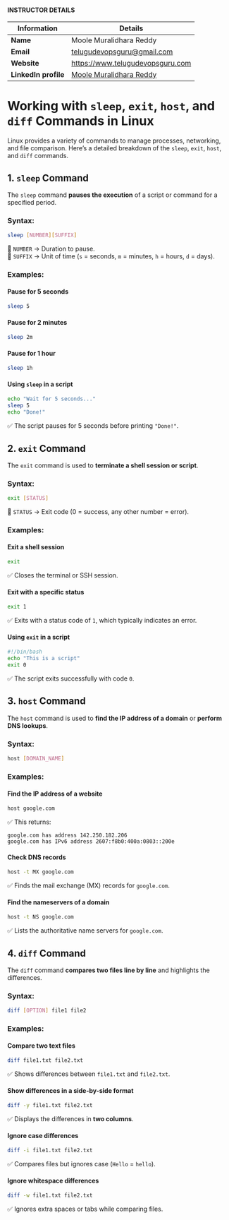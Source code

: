 #### INSTRUCTOR DETAILS

|  Information             | Details                                                                      |
|----------------------    |------------------------------------------------------------------------------|
| **Name**                 | Moole Muralidhara Reddy                                                      |
| **Email**                | telugudevopsguru@gmail.com                                                |
| **Website**              | https://www.telugudevopsguru.com               |
| **LinkedIn profile**     | [Moole Muralidhara Reddy](https://www.linkedin.com/in/moole-muralidhara-reddy) |


# **Working with `sleep`, `exit`, `host`, and `diff` Commands in Linux**  

Linux provides a variety of commands to manage processes, networking, and file comparison. Here’s a detailed breakdown of the `sleep`, `exit`, `host`, and `diff` commands.

## **1. `sleep` Command**  

The `sleep` command **pauses the execution** of a script or command for a specified period.  

### **Syntax:**  
```sh
sleep [NUMBER][SUFFIX]
```
🔹 `NUMBER` → Duration to pause.  
🔹 `SUFFIX` → Unit of time (`s` = seconds, `m` = minutes, `h` = hours, `d` = days).  

### **Examples:**  

#### **Pause for 5 seconds**
```sh
sleep 5
```

#### **Pause for 2 minutes**
```sh
sleep 2m
```

#### **Pause for 1 hour**
```sh
sleep 1h
```

#### **Using `sleep` in a script**
```sh
echo "Wait for 5 seconds..."
sleep 5
echo "Done!"
```
✅ The script pauses for 5 seconds before printing `"Done!"`.

## **2. `exit` Command**  

The `exit` command is used to **terminate a shell session or script**.  

### **Syntax:**  
```sh
exit [STATUS]
```
🔹 `STATUS` → Exit code (0 = success, any other number = error).  

### **Examples:**  

#### **Exit a shell session**
```sh
exit
```
✅ Closes the terminal or SSH session.  

#### **Exit with a specific status**
```sh
exit 1
```
✅ Exits with a status code of `1`, which typically indicates an error.  

#### **Using `exit` in a script**
```sh
#!/bin/bash
echo "This is a script"
exit 0
```
✅ The script exits successfully with code `0`.

## **3. `host` Command**  

The `host` command is used to **find the IP address of a domain** or **perform DNS lookups**.  

### **Syntax:**  
```sh
host [DOMAIN_NAME]
```

### **Examples:**  

#### **Find the IP address of a website**
```sh
host google.com
```
✅ This returns:  
```
google.com has address 142.250.182.206
google.com has IPv6 address 2607:f8b0:400a:0803::200e
```

#### **Check DNS records**
```sh
host -t MX google.com
```
✅ Finds the mail exchange (MX) records for `google.com`.

#### **Find the nameservers of a domain**
```sh
host -t NS google.com
```
✅ Lists the authoritative name servers for `google.com`.

## **4. `diff` Command**  

The `diff` command **compares two files line by line** and highlights the differences.  

### **Syntax:**  
```sh
diff [OPTION] file1 file2
```

### **Examples:**  

#### **Compare two text files**
```sh
diff file1.txt file2.txt
```
✅ Shows differences between `file1.txt` and `file2.txt`.  

#### **Show differences in a side-by-side format**
```sh
diff -y file1.txt file2.txt
```
✅ Displays the differences in **two columns**.  

#### **Ignore case differences**
```sh
diff -i file1.txt file2.txt
```
✅ Compares files but ignores case (`Hello` = `hello`).  

#### **Ignore whitespace differences**
```sh
diff -w file1.txt file2.txt
```
✅ Ignores extra spaces or tabs while comparing files.  
